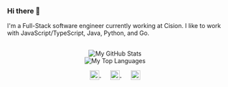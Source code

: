 

### Hi there 👋



<p>I'm a Full-Stack software engineer currently working at Cision. I like to work with JavaScript/TypeScript, Java, Python, and Go. </p>

<div align="center">
  <br/>
  <img width="" src="https://github-readme-stats.vercel.app/api?username=randykinne&count_private=true&show_icons=true" alt="My GitHub Stats" />
  <br>
  <img width="" src="https://github-readme-stats.vercel.app/api/top-langs/?username=randykinne&layout=compact&card_width=300" alt="My Top Languages" />
  <br />
  <br />
</div>

<br />

<p align="center" style="margin: -20px 0 30px">
   <a href="https://twitter.com/randykinne_" target="_blank" style='margin-right:10px'>
    <img align="center" src="https://cdn.jsdelivr.net/npm/simple-icons@3.0.1/icons/twitter.svg" alt="twitter" height="22px" width="22px" />
  </a>
  &nbsp;&nbsp;
  <a href="https://www.linkedin.com/in/randykinne/" target="_blank" style='margin-right:10px'>
    <img align="center" src="https://cdn.jsdelivr.net/npm/simple-icons@3.0.1/icons/linkedin.svg" alt="linkedin" height="22px" width="22px" />
  </a>
  &nbsp;&nbsp;
  <a href="mailto:r27kinne@gmail.com" target="_blank">
    <img align="center" src="https://cdn.jsdelivr.net/npm/simple-icons@3.0.1/icons/protonmail.svg" alt="email" height="22px" width="22px" />
  </a>
</p>
